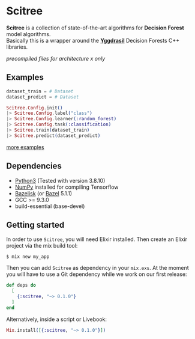 # Scitree

**Scitree** is a collection of state-of-the-art algorithms for **Decision Forest** model algorithms.<br/>
Basically this is a wrapper around the [**Yggdrasil**](https://github.com/google/yggdrasil-decision-forests) Decision Forests C++ libraries. <br/>

*precompiled files for architecture x only*

## Examples

```elixir
dataset_train = # Dataset
dataset_predict = # Dataset

Scitree.Config.init()
|> Scitree.Config.label("class")
|> Scitree.Config.learner(:random_forest)
|> Scitree.Config.task(:classification)
|> Scitree.train(dataset_train)
|> Scitree.predict(dataset_predict)
```

[more examples](/examples/)
## Dependencies

* [Python3](https://www.python.org/downloads/) (Tested with version 3.8.10)
* [NumPy](https://numpy.org/) installed for compiling Tensorflow
* [Bazelisk](https://bazel.build/install/bazelisk) (or [Bazel](https://bazel.build/install) 5.1.1)
* GCC >= 9.3.0
* build-essential (base-devel)

## Getting started

In order to use `Scitree`, you will need Elixir installed. Then create an Elixir project via the mix build tool:

```
$ mix new my_app
```

Then you can add `Scitree` as dependency in your `mix.exs`. At the moment you will have to use a Git dependency while we work on our first release:

```elixir
def deps do
  [
    {:scitree, "~> 0.1.0"}
  ]
end
```

Alternatively, inside a script or Livebook:

```elixir
Mix.install([{:scitree, "~> 0.1.0"}])
```
